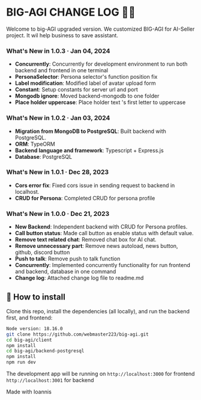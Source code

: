 # BIG-AGI CHANGE LOG 🧠✨

Welcome to big-AGI upgraded version.
We customized BIG-AGI for AI-Seller project.
It wil help business to save assistant.

### What's New in 1.0.3 · Jan 04, 2024

- **Concurrently**: Concurrently for development environment to run both backend and frontend in one terminal
- **PersonaSelector**: Persona selector's function position fix
- **Label modification**: Modified label of avatar upload form
- **Constant**: Setup constants for server url and port
- **Mongodb ignore**: Moved backend-mongodb to one folder
- **Place holder uppercase**: Place holder text 's first letter to uppercase

### What's New in 1.0.2 · Jan 03, 2024

- **Migration from MongoDB to PostgreSQL**: Built backend with PostgreSQL.
- **ORM**: TypeORM
- **Backend language and framework**: Typescript + Express.js
- **Database**: PostgreSQL

### What's New in 1.0.1 · Dec 28, 2023

- **Cors error fix**: Fixed cors issue in sending request to backend in localhost.
- **CRUD for Persona**: Completed CRUD for persona profile

### What's New in 1.0.0 · Dec 21, 2023

- **New Backend**: Independent backend with CRUD for Persona profiles.
- **Call button status**: Made call button as enable status with default value.
- **Remove text related chat**: Removed chat box for AI chat.
- **Remove unnecessary part**: Remove news autoload, news button, github, discord button
- **Push to talk**: Remove push to talk function
- **Concurrently**: Implemented concurrently functionality for run frontend and backend, database in one command
- **Change log**: Attached change log file to readme.md

## 🧩 How to install

Clone this repo, install the dependencies (all locally), and run the backend first, and frontend:

```bash
Node version: 18.16.0
git clone https://github.com/webmaster223/big-agi.git
cd big-agi/client
npm install
cd big-agi/backend-postgresql
npm install
npm run dev
```

The development app will be running on
`http://localhost:3000` for frontend
`http://localhost:3001` for backend

Made with Ioannis

